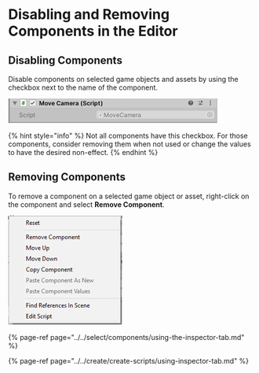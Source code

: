 # Disabling and Removing Components in the Editor

## Disabling Components

Disable components on selected game objects and assets by using the checkbox next to the name of the component.

![](../../.gitbook/assets/image%20%2893%29.png)

{% hint style="info" %}
Not all components have this checkbox. For those components, consider removing them when not used or change the values to have the desired non-effect.
{% endhint %}

## Removing Components

To remove a component on a selected game object or asset, right-click on the component and select **Remove Component**.

![](../../.gitbook/assets/image%20%28147%29.png)

{% page-ref page="../../select/components/using-the-inspector-tab.md" %}

{% page-ref page="../../create/create-scripts/using-inspector-tab.md" %}



